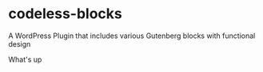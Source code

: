 # codeless-blocks
A WordPress Plugin that includes various Gutenberg blocks with functional design

What's up
